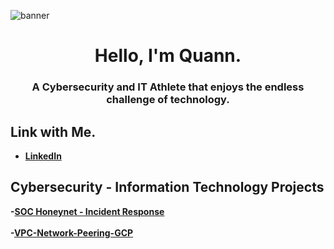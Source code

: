 ![banner](https://user-images.githubusercontent.com/97540589/236868448-3115eaa9-9bce-4962-af11-90099cc09138.JPG)
<h1 align="center">Hello, I'm Quann.</h1>
<h3 align="center">A Cybersecurity and IT Athlete that enjoys the endless challenge of technology.</h3>
<h2>Link with Me.</h2>

- <b>[LinkedIn]( https://www.linkedin.com/in/q-jackson-it/)

<h2>Cybersecurity - Information Technology Projects</h2>
 
-<b>[SOC Honeynet - Incident Response](https://github.com/CyberQ-Tech/SOC-Honeynet-Incident-Response)
<br></br>
-<b>[VPC-Network-Peering-GCP](https://github.com/CyberQ-Tech/VPC-Network-Peering)

<!--
**CyberQ-Tech/CyberQ-Tech** is a ✨ _special_ ✨ repository because its `README.md` (this file) appears on your GitHub profile.

Here are some ideas to get you started:

- 🔭 I’m currently working on ...
- 🌱 I’m currently learning ...
- 👯 I’m looking to collaborate on ...
- 🤔 I’m looking for help with ...
- 💬 Ask me about ...
- 📫 How to reach me: ...
- 😄 Pronouns: ...
- ⚡ Fun fact: ...
-->
